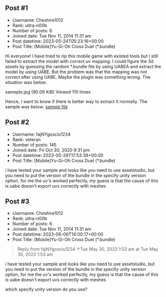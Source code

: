 ## Post #1
- Username: Cheshire1012
- Rank: ultra-n00b
- Number of posts: 6
- Joined date: Tue Nov 11, 2014 11:31 am
- Post datetime: 2023-05-24T05:23:16+00:00
- Post Title: [Mobile]Yu-Gi-Oh Cross Duel (*.bundle)

Hi everyone!
I have tried to rip this mobile game with existed tools but I still failed to extract the model with correct uv mapping.
I could figure the 3d assets by guessing the random *.bundle file by using UABEA and extract the model by using UABE.
But the problem was that the mapping was not correct after using UABE. Maybe the plugin was something wrong. The situation was below:



sameple.jpg (90.09 KiB) Viewed 110 times


Hence, I want to know if there is better way to extract it normally.
The sample was below:
[sample file](https://www.mediafire.com/file/e0e4zttru3wk9py/12cee350a2974733df813833be99b36a.bundle/file)
## Post #2
- Username: fajNYgosciu1234
- Rank: veteran
- Number of posts: 145
- Joined date: Fri Oct 30, 2020 9:31 pm
- Post datetime: 2023-05-29T17:53:39+00:00
- Post Title: [Mobile]Yu-Gi-Oh Cross Duel (*.bundle)

i have tested your sample and looks like you need to use assetstudio, but you need to put the version of the bundle in the specify unity version option, for me the uv's worked perfectly, my guess is that the cause of this is uabe doesn't export uvs correctly with meshes
## Post #3
- Username: Cheshire1012
- Rank: ultra-n00b
- Number of posts: 6
- Joined date: Tue Nov 11, 2014 11:31 am
- Post datetime: 2023-06-06T14:00:17+00:00
- Post Title: [Mobile]Yu-Gi-Oh Cross Duel (*.bundle)

> Reply from fajNYgosciu1234 ↑Tue May 30, 2023 1:53 am at Tue May 30, 2023 1:53 am
>
> 
i have tested your sample and looks like you need to use assetstudio, but you need to put the version of the bundle in the specify unity version option, for me the uv's worked perfectly, my guess is that the cause of this is uabe doesn't export uvs correctly with meshes

which specify  unity version do you use?
